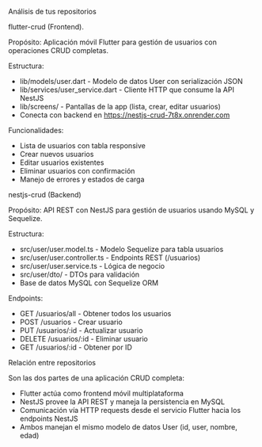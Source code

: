 Análisis de tus repositorios

  flutter-crud (Frontend).

  Propósito: Aplicación móvil Flutter para gestión de usuarios con operaciones CRUD completas.

  Estructura:
  - lib/models/user.dart - Modelo de datos User con serialización JSON
  - lib/services/user_service.dart - Cliente HTTP que consume la API NestJS
  - lib/screens/ - Pantallas de la app (lista, crear, editar usuarios)
  - Conecta con backend en https://nestjs-crud-7t8x.onrender.com

  Funcionalidades:
  - Lista de usuarios con tabla responsive
  - Crear nuevos usuarios
  - Editar usuarios existentes
  - Eliminar usuarios con confirmación
  - Manejo de errores y estados de carga

  nestjs-crud (Backend)

  Propósito: API REST con NestJS para gestión de usuarios usando MySQL y Sequelize.

  Estructura:
  - src/user/user.model.ts - Modelo Sequelize para tabla usuarios
  - src/user/user.controller.ts - Endpoints REST (/usuarios)
  - src/user/user.service.ts - Lógica de negocio
  - src/user/dto/ - DTOs para validación
  - Base de datos MySQL con Sequelize ORM

  Endpoints:
  - GET /usuarios/all - Obtener todos los usuarios
  - POST /usuarios - Crear usuario
  - PUT /usuarios/:id - Actualizar usuario
  - DELETE /usuarios/:id - Eliminar usuario
  - GET /usuarios/:id - Obtener por ID

  Relación entre repositorios

  Son las dos partes de una aplicación CRUD completa:
  - Flutter actúa como frontend móvil multiplataforma
  - NestJS provee la API REST y maneja la persistencia en MySQL
  - Comunicación vía HTTP requests desde el servicio Flutter hacia los endpoints NestJS
  - Ambos manejan el mismo modelo de datos User (id, user, nombre, edad)